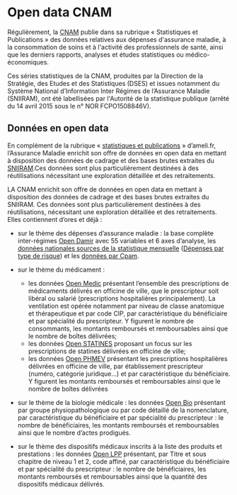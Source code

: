 # Open data CNAM
<!-- SPDX-License-Identifier: MPL-2.0 -->

Régulièrement, la [CNAM](../glossaire/cnam.md) publie dans sa rubrique « Statistiques et Publications » des données relatives aux dépenses d'assurance maladie, à la consommation de soins et à l'activité des professionnels de santé, ainsi que les derniers rapports, analyses et études statistiques ou médico-économiques.

Ces séries statistiques de la CNAM, produites par la Direction de la Stratégie, des Etudes et des Statistiques (DSES) et issues notamment du Système National d’Information Inter Régimes de l’Assurance Maladie (SNIIRAM), ont été labellisées par l'Autorité de la statistique publique (arrêté du 14 avril 2015 sous le n° NOR FCPO1508846V).

## Données en open data

En complément de la rubrique « [statistiques et publications](https://www.ameli.fr/l-assurance-maladie/statistiques-et-publications/index.php) » d’ameli.fr, l’Assurance Maladie enrichit son offre de données en open data en mettant à disposition des données de cadrage et des bases brutes extraites du [SNIIRAM](https://www.ameli.fr/l-assurance-maladie/statistiques-et-publications/sniiram/finalites-du-sniiram.php).Ces données sont plus particulièrement destinées à des réutilisations nécessitant une exploration détaillée et des retraitements.


LA CNAM enrichit son offre de données en open data en mettant à disposition des données de cadrage et des bases brutes extraites du SNIIRAM. Ces données sont plus particulièrement destinées à des réutilisations, nécessitant une exploration détaillée et des retraitements. Elles contiennent d’ores et déjà :

- sur le thème des dépenses d’assurance maladie : la base complète inter-régimes [Open Damir](http://open-data-assurance-maladie.ameli.fr/depenses/index.php#Open_DAMIR) avec 55 variables et 6 axes d’analyse, les [données nationales sources de la statistique mensuelle](http://open-data-assurance-maladie.ameli.fr/depenses/index.php#tables_N) ([Dépenses par type de risque](https://www.ameli.fr/l-assurance-maladie/statistiques-et-publications/donnees-statistiques/depenses-d-assurance-maladie/depenses-par-type-de-risque/depenses-mensuelles-2017.php)) et les [données par Cpam](http://open-data-assurance-maladie.ameli.fr/depenses/index.php#tables_R).

- sur le thème du médicament :
    - les données [Open Medic](http://open-data-assurance-maladie.ameli.fr/medicaments/index.php#Open_Medic) présentant l’ensemble des prescriptions de médicaments délivrés en officine de ville, que le prescripteur soit libéral ou salarié (prescriptions hospitalières principalement). La ventilation est opérée notamment par niveau de classe anatomique et thérapeutique et par code CIP, par caractéristique du bénéficiaire et par spécialité du prescripteur. Y figurent le nombre de consommants, les montants remboursés et remboursables ainsi que le nombre de boîtes délivrées;
    - les données [Open STATINES](http://open-data-assurance-maladie.ameli.fr/medicaments/index.php#Open_STATINES) proposant un focus sur les prescriptions de statines délivrées en officine de ville;
    - les données [Open PHMEV](http://open-data-assurance-maladie.ameli.fr/medicaments/index.php#Open_PHMEV) présentant les prescriptions hospitalières délivrées en officine de ville, par établissement prescripteur (numéro, catégorie juridique…) et par caractéristique du bénéficiaire. Y figurent les montants remboursés et remboursables ainsi que le nombre de boîtes délivrées

- sur le thème de la biologie médicale : les données [Open Bio](http://open-data-assurance-maladie.ameli.fr/biologie/index.php) présentant par groupe physiopathologique ou par code détaillé de la nomenclature, par caractéristique du bénéficiaire et par spécialité du prescripteur : le nombre de bénéficiaires, les montants remboursés et remboursables ainsi que le nombre d’actes prodigués.

- sur le thème des dispositifs médicaux inscrits à la liste des produits et prestations : les données [Open LPP](http://open-data-assurance-maladie.ameli.fr/LPP/index.php) présentant, par Titre et sous chapitre de niveau 1 et 2, code affiné, par caractéristique du bénéficiaire et par spécialité du prescripteur : le nombre de bénéficiaires, les montants remboursés et remboursables ainsi que la quantité des dispositifs médicaux délivrés.
